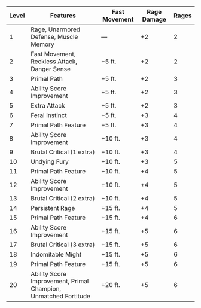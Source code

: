 | Level | Features                                                        | Fast Movement     | Rage Damage     | Rages     |
|-------|-----------------------------------------------------------------|-------------------|-----------------|-----------|
| 1     | Rage, Unarmored Defense, Muscle Memory                          | &mdash;           | +2              | 2         |
| 2     | Fast Movement, Reckless Attack, Danger Sense                    | +5 ft.            | +2              | 2         |
| 3     | Primal Path                                                     | +5 ft.            | +2              | 3         |
| 4     | Ability Score Improvement                                       | +5 ft.            | +2              | 3         |
| 5     | Extra Attack                                                    | +5 ft.            | +2              | 3         |
| 6     | Feral Instinct                                                  | +5 ft.            | +3              | 4         |
| 7     | Primal Path Feature                                             | +5 ft.            | +3              | 4         |
| 8     | Ability Score Improvement                                       | +10 ft.           | +3              | 4         |
| 9     | Brutal Critical (1 extra)                                       | +10 ft.           | +3              | 4         |
| 10    | Undying Fury                                                    | +10 ft.           | +3              | 5         |
| 11    | Primal Path Feature                                             | +10 ft.           | +4              | 5         |
| 12    | Ability Score Improvement                                       | +10 ft.           | +4              | 5         |
| 13    | Brutal Critical (2 extra)                                       | +10 ft.           | +4              | 5         |
| 14    | Persistent Rage                                                 | +15 ft.           | +4              | 5         |
| 15    | Primal Path Feature                                             | +15 ft.           | +4              | 6         |
| 16    | Ability Score Improvement                                       | +15 ft.           | +5              | 6         |
| 17    | Brutal Critical (3 extra)                                       | +15 ft.           | +5              | 6         |
| 18    | Indomitable Might                                               | +15 ft.           | +5              | 6         |
| 19    | Primal Path Feature                                             | +15 ft.           | +5              | 6         |
| 20    | Ability Score Improvement, Primal Champion, Unmatched Fortitude | +20 ft.           | +5              | 6         |
